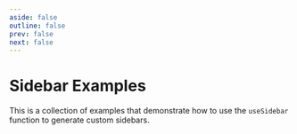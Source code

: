 ```yaml
---
aside: false
outline: false
prev: false
next: false
---
```


<script setup>
import { examples } from '../sidebar-examples-configs.ts'

const list = examples.map(example => {
return `<ul><li><a href="/sidebar-examples/${example.slug}">${example.label}</a></li></ul>`
}).join('\n')
</script>

# Sidebar Examples

This is a collection of examples that demonstrate how to use the `useSidebar` function to generate custom sidebars.

<div v-html="list"></div>
